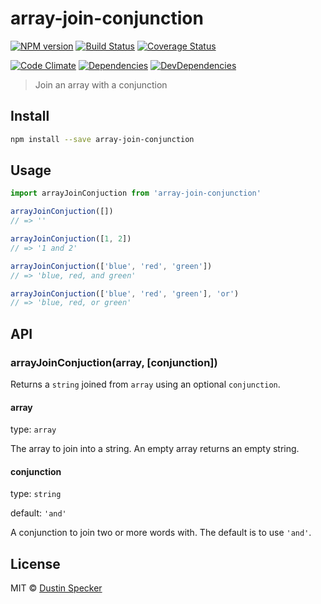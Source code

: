 # array-join-conjunction

[![NPM version](https://badge.fury.io/js/array-join-conjunction.svg)](http://badge.fury.io/js/array-join-conjunction) [![Build Status](https://travis-ci.org/dustinspecker/array-join-conjunction.svg?branch=master)](https://travis-ci.org/dustinspecker/array-join-conjunction) [![Coverage Status](https://img.shields.io/coveralls/dustinspecker/array-join-conjunction.svg)](https://coveralls.io/r/dustinspecker/array-join-conjunction?branch=master)

[![Code Climate](https://codeclimate.com/github/dustinspecker/array-join-conjunction/badges/gpa.svg)](https://codeclimate.com/github/dustinspecker/array-join-conjunction) [![Dependencies](https://david-dm.org/dustinspecker/array-join-conjunction.svg)](https://david-dm.org/dustinspecker/array-join-conjunction/#info=dependencies&view=table) [![DevDependencies](https://david-dm.org/dustinspecker/array-join-conjunction/dev-status.svg)](https://david-dm.org/dustinspecker/array-join-conjunction/#info=devDependencies&view=table)

> Join an array with a conjunction

## Install

```bash
npm install --save array-join-conjunction
```

## Usage

```javascript
import arrayJoinConjuction from 'array-join-conjunction'

arrayJoinConjuction([])
// => ''

arrayJoinConjuction([1, 2])
// => '1 and 2'

arrayJoinConjuction(['blue', 'red', 'green'])
// => 'blue, red, and green'

arrayJoinConjuction(['blue', 'red', 'green'], 'or')
// => 'blue, red, or green'
```

## API
### arrayJoinConjuction(array, [conjunction])

Returns a `string` joined from `array` using an optional `conjunction`.

#### array
type: `array`

The array to join into a string. An empty array returns an empty string.

#### conjunction
type: `string`

default: `'and'`

A conjunction to join two or more words with. The default is to use `'and'`.

## License
MIT © [Dustin Specker](https://github.com/dustinspecker)
